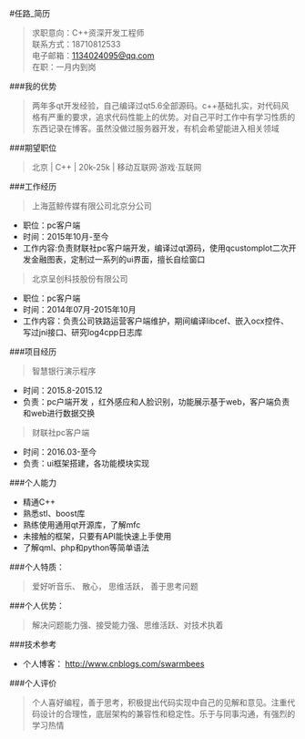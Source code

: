 #任路_简历
> 求职意向：C++资深开发工程师    
> 联系方式：18710812533     
> 电子邮箱：1134024095@qq.com   
> 在职：一月内到岗

###我的优势
>两年多qt开发经验，自己编译过qt5.6全部源码。c++基础扎实，对代码风格有严重的要求，追求代码性能上的优势。对自己平时工作中有学习性质的东西记录在博客。虽然没做过服务器开发，有机会希望能进入相关领域
 
###期望职位
>北京 | C++ | 20k-25k | 移动互联网·游戏·互联网

###工作经历
> 上海蓝鲸传媒有限公司北京分公司 
* 职位：pc客户端 
* 时间：2015年10月-至今
* 工作内容:负责财联社pc客户端开发，编译过qt源码，使用qcustomplot二次开发金融图表，定制过一系列的ui界面，擅长自绘窗口

> 北京呈创科技股份有限公司
* 职位：pc客户端     
* 时间：2014年07月-2015年10月       
* 工作内容：负责公司铁路运营客户端维护，期间编译libcef、嵌入ocx控件、写过jni接口、研究log4cpp日志库


###项目经历
> 智慧银行演示程序
 * 时间：2015.8-2015.12     
 * 负责：pc户端开发 ，红外感应和人脸识别，功能展示基于web，客户端负责和web进行数据交换
 
> 财联社pc客户端
 * 时间：2016.03-至今
 * 负责：ui框架搭建，各功能模块实现
     
###个人能力
 * 精通C++
 * 熟悉stl、boost库
 * 熟练使用通用qt开源库，了解mfc
 * 未接触的框架，只要有API能快速上手使用
 * 了解qml、php和python等简单语法
  
   
###个人特质：
> 爱好听音乐、 散心， 思维活跃， 善于思考问题
 
 
###个人优势：
> 解决问题能力强、接受能力强、思维活跃、对技术执着

 
###技术参考
  * 个人博客： http://www.cnblogs.com/swarmbees
 
 
###个人评价
> 个人喜好编程，善于思考，积极提出代码实现中自己的见解和意见。注重代码设计的合理性，底层架构的兼容性和稳定性。乐于与同事沟通，有强烈的学习热情 
